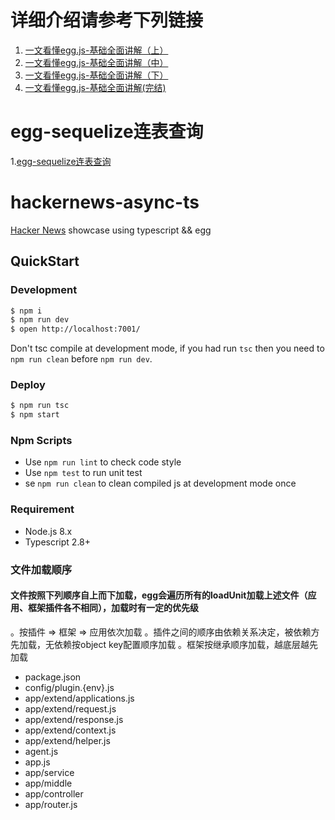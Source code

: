 # 详细介绍请参考下列链接
1. [一文看懂egg.js-基础全面讲解（上）](https://juejin.im/post/5d357f0e51882563914b49bb)
2. [一文看懂egg.js-基础全面讲解（中）](https://juejin.im/post/5d36679ce51d45554877a6ab)
3. [一文看懂egg.js-基础全面讲解（下）](https://juejin.im/post/5d37ba17f265da1bc94f2f97)
4. [一文看懂egg.js-基础全面讲解(完结)](https://juejin.im/post/5d38160c51882551c37fbcd2)

# egg-sequelize连表查询
1.[egg-sequelize连表查询](https://blog.csdn.net/qq_30101131/article/details/79474905)

# hackernews-async-ts

[Hacker News](https://news.ycombinator.com/) showcase using typescript && egg

## QuickStart

### Development

```bash
$ npm i
$ npm run dev
$ open http://localhost:7001/
```

Don't tsc compile at development mode, if you had run `tsc` then you need to `npm run clean` before `npm run dev`.

### Deploy

```bash
$ npm run tsc
$ npm start
```

### Npm Scripts

- Use `npm run lint` to check code style
- Use `npm test` to run unit test
- se `npm run clean` to clean compiled js at development mode once

### Requirement

- Node.js 8.x
- Typescript 2.8+

### 文件加载顺序
#### 文件按照下列顺序自上而下加载，egg会遍历所有的loadUnit加载上述文件（应用、框架插件各不相同），加载时有一定的优先级
。按插件 => 框架 => 应用依次加载
。插件之间的顺序由依赖关系决定，被依赖方先加载，无依赖按object key配置顺序加载
。框架按继承顺序加载，越底层越先加载
- package.json
- config/plugin.{env}.js
- app/extend/applications.js
- app/extend/request.js
- app/extend/response.js
- app/extend/context.js
- app/extend/helper.js
- agent.js
- app.js
- app/service
- app/middle
- app/controller
- app/router.js

